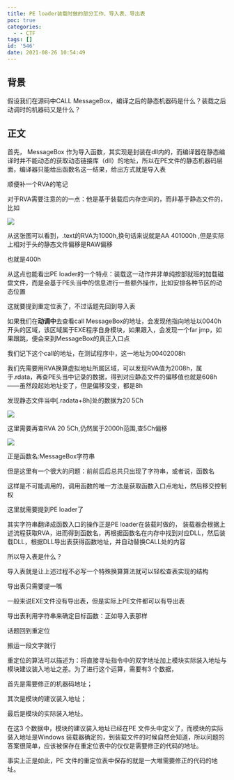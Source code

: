 ```yaml
---
title: PE loader装载时做的部分工作、导入表、导出表
poc: true
categories:
  - - CTF
tags: []
id: '546'
date: 2021-08-26 10:54:49
---
```


## 背景

假设我们在源码中CALL MessageBox，编译之后的静态机器码是什么？装载之后动调时的机器码又是什么？

## 正文

首先， MessageBox 作为导入函数，其实现是封装在dll内的，而编译器在静态编译时并不能动态的获取动态链接库（dll）的地址，所以在PE文件的静态机器码层面，编译器只能给出函数名这一结果，给出方式就是导入表

顺便补一个RVA的笔记

对于RVA需要注意的的一点：他是基于装载后内存空间的，而非基于静态文件的，比如

![](https://www.ksroido.art/wp-content/uploads/2021/08/image-31.png)

从这张图可以看到，.text的RVA为1000h,换句话来说就是AA 401000h ,但是实际上相对于头的静态文件偏移是RAW偏移

也就是400h

从这点也能看出PE loader的一个特点：装载这一动作并非单纯按部就班的加载磁盘文件，而是会基于PE头当中的信息进行一些额外操作，比如安排各种节区的动态位置

这就要提到重定位表了，不过话题先回到导入表

如果我们在**动调中**去查看call MessageBox的地址，会发现他指向地址以0040h开头的区域，该区域属于EXE程序自身模块，如果跟入，会发现一个far jmp，如果跟跳，便会来到MessageBox的真正入口点

我们记下这个call的地址，在测试程序中，这一地址为00402008h

我们先需要用RVA换算虚拟地址所属区域，可以发现RVA值为2008h，属于.rdata，再查PE头当中记录的数据，得到对应静态文件的偏移值也就是608h——虽然段起始地址变了，但是偏移没变，都是8h

发现静态文件当中\[.radata+8h\]处的数据为20 5Ch

![](https://www.ksroido.art/wp-content/uploads/2021/08/image-32.png)

这里需要再查RVA 20 5Ch,仍然属于2000h范围,查5Ch偏移

![](https://www.ksroido.art/wp-content/uploads/2021/08/image-33.png)

正是函数名:MessageBox字符串

但是这里有一个很大的问题：前前后后总共只出现了字符串，或者说，函数名

这样是不可能调用的，调用函数的唯一方法是获取函数入口点地址，然后移交控制权

这里就需要提到PE loader了

其实字符串翻译成函数入口的操作正是PE loader在装载时做的， 装载器会根据上述流程获取RVA，进而得到函数名，再根据函数名在内存中找到对应DLL，然后装载DLL，根据DLL导出表获得函数地址，并自动替换CALL处的内容

所以导入表是什么？

导入表就是让上述过程不必写一个特殊换算算法就可以轻松查表实现的结构

导出表只需要提一嘴

一般来说EXE文件没有导出表，但是实际上PE文件都可以有导出表

导出表利用字符串来确定目标函数：正如导入表那样

话题回到重定位

搬运一段文字就行

重定位的算法可以描述为：将直接寻址指令中的双字地址加上模块实际装入地址与模块建议装入地址之差。为了进行这个运算，需要有3 个数据，

首先是需要修正的机器码地址；

其次是模块的建议装入地址；

最后是模块的实际装入地址。

在这3 个数据中，模块的建议装入地址已经在PE 文件头中定义了，而模块的实际装入地址是Windows 装载器确定的，到装载文件的时候自然会知道，所以问题的答案很简单，应该被保存在重定位表中的仅仅是需要修正的代码的地址。

事实上正是如此，PE 文件的重定位表中保存的就是一大堆需要修正的代码的地址。